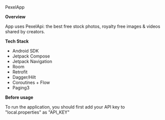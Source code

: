 PexelApp

**Overview**

App uses PexelApi: the best free stock photos, royalty free images & videos shared by creators.

**Tech Stack**

- Android SDK
- Jetpack Compose
- Jetpack Navigation
- Room
- Retrofit
- Dagger/Hilt
- Coroutines + Flow
- Paging3

**Before usage**

To run the application, you should first add your API key to "local.properties" as "API_KEY"
